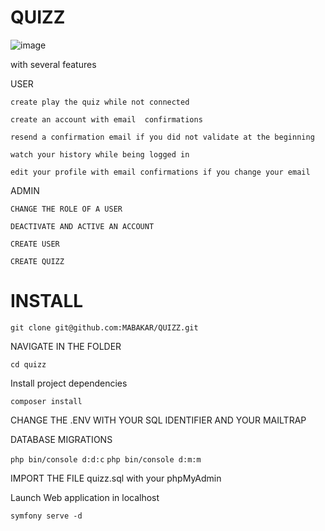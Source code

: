 # QUIZZ 

![image](https://user-images.githubusercontent.com/73992960/120600499-2194f900-c449-11eb-8dc9-af7174440db1.png)


with several features

USER

```create play the quiz while not connected```

```create an account with email  confirmations```

```resend a confirmation email if you did not validate at the beginning``` 

```watch your history while being logged in```

```edit your profile with email confirmations if you change your email```

ADMIN

```CHANGE THE ROLE OF A USER```

```DEACTIVATE AND ACTIVE AN ACCOUNT```

```CREATE USER```

```CREATE QUIZZ```

# INSTALL

```git clone git@github.com:MABAKAR/QUIZZ.git```




NAVIGATE IN THE FOLDER

```cd quizz```

Install project dependencies


```composer install```



CHANGE THE .ENV WITH YOUR SQL IDENTIFIER AND YOUR MAILTRAP

DATABASE MIGRATIONS

```php bin/console d:d:c```
```php bin/console d:m:m```

IMPORT THE FILE quizz.sql with your phpMyAdmin

Launch Web application in localhost

```symfony serve -d ```
